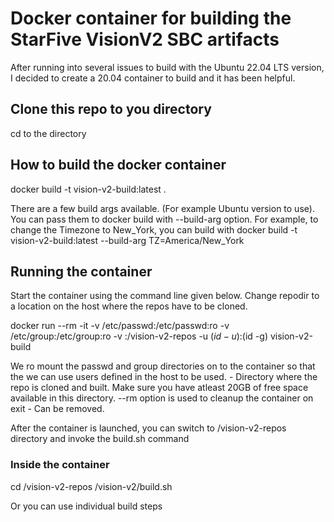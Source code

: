 # Docker container for building the StarFive VisionV2 SBC artifacts

After running into several issues to build with the Ubuntu 22.04 LTS version, I decided to create a 20.04 container to build and it has been helpful.


## Clone this repo to you directory

cd to the directory

## How to build the docker container

docker build -t vision-v2-build:latest .

There are a few build args available. (For example Ubuntu version to use). You can pass them to docker build with --build-arg option.  For example,
to change the Timezone to New_York, you can build with docker build -t vision-v2-build:latest --build-arg TZ=America/New_York


## Running the container

Start the container using the command line given below. Change repodir to a location on the host where the repos have to be cloned. 

  docker run --rm -it  -v /etc/passwd:/etc/passwd:ro -v /etc/group:/etc/group:ro -v <repodir>:/vision-v2-repos -u $(id -u):$(id -g) vision-v2-build

We ro mount  the passwd and group directories on to the container so that the we can use users defined in the host to be used.
<repodir> - Directory where the repo is cloned and built.  Make sure you have atleast 20GB of free space available in this directory.
--rm option is used to cleanup the container on exit - Can be removed.

After the container is launched, you can switch to /vision-v2-repos directory and invoke the build.sh command 

### Inside the container
  cd /vision-v2-repos
  /vision-v2/build.sh
  
  Or you can use individual build steps
  




